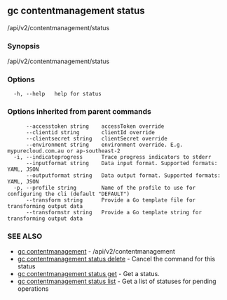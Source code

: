 ## gc contentmanagement status

/api/v2/contentmanagement/status

### Synopsis

/api/v2/contentmanagement/status

### Options

```
  -h, --help   help for status
```

### Options inherited from parent commands

```
      --accesstoken string    accessToken override
      --clientid string       clientId override
      --clientsecret string   clientSecret override
      --environment string    environment override. E.g. mypurecloud.com.au or ap-southeast-2
  -i, --indicateprogress      Trace progress indicators to stderr
      --inputformat string    Data input format. Supported formats: YAML, JSON
      --outputformat string   Data output format. Supported formats: YAML, JSON
  -p, --profile string        Name of the profile to use for configuring the cli (default "DEFAULT")
      --transform string      Provide a Go template file for transforming output data
      --transformstr string   Provide a Go template string for transforming output data
```

### SEE ALSO

* [gc contentmanagement](gc_contentmanagement.html)	 - /api/v2/contentmanagement
* [gc contentmanagement status delete](gc_contentmanagement_status_delete.html)	 - Cancel the command for this status
* [gc contentmanagement status get](gc_contentmanagement_status_get.html)	 - Get a status.
* [gc contentmanagement status list](gc_contentmanagement_status_list.html)	 - Get a list of statuses for pending operations


